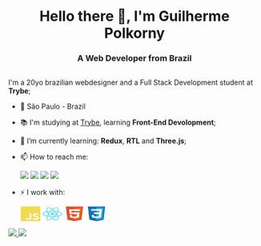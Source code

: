 <h1 align="center">Hello there 👋, I'm Guilherme Polkorny</h1>
<h3 align="center">A Web Developer from Brazil</h3>

## 
I'm a 20yo brazilian webdesigner and a Full Stack Development student at **Trybe**;

- 🏡  São Paulo - Brazil

- 📚  I'm studying at [Trybe](https://www.betrybe.com/), learning **Front-End Devolopment**;

- 🌱 I’m currently learning: **Redux**, **RTL** and **Three.js**;

- 📫  How to reach me:
  
  <a href="https://www.instagram.com/g.polkorny/" target="_blank"><img src="https://img.shields.io/badge/-Instagram-%23E4405F?style=for-the-badge&logo=instagram&logoColor=white" target="_blank"></a>
  <a href = "mailto:gpolkorny@gmail.com?subject=Contato&body=ol%C3%A1%20Guilherme%2C%20tudo%20bem%3F%0D%0A%0D%0Aatt%20(seu%20nome)."><img src="https://img.shields.io/badge/Gmail-D14836?style=for-the-badge&logo=gmail&logoColor=white" target="_blank"></a>
  <a href="https://www.linkedin.com/in/gpolkorny/" target="_blank"><img src="https://img.shields.io/badge/-LinkedIn-%230077B5?style=for-the-badge&logo=linkedin&logoColor=white" target="_blank"></a>
    <a href="https://www.behance.net/gpolkorny/" target="_blank"><img src="https://img.shields.io/badge/-Behance-blue?style=for-the-badge&logo=behance&logoColor=white"></a>
- ⚡ I work with: <div style="display: inline_block">
  <img align="center" alt="gpolk-Js" height="30" width="40" src="https://raw.githubusercontent.com/devicons/devicon/master/icons/javascript/javascript-plain.svg">
  <img align="center" alt="gpolk-React" height="30" width="40" src="https://raw.githubusercontent.com/devicons/devicon/master/icons/react/react-original.svg">
  <img align="center" alt="gpolk-HTML" height="30" width="40" src="https://raw.githubusercontent.com/devicons/devicon/master/icons/html5/html5-original.svg">
  <img align="center" alt="gpolk-CSS" height="30" width="40" src="https://raw.githubusercontent.com/devicons/devicon/master/icons/css3/css3-original.svg">
</div>

<div class="row">
<a href="https://beacons.ai/gpolkorny">
<img width="45%" src="https://github-readme-stats.vercel.app/api?username=gpolkorny&show_icons=true&theme=aura_dark&include_all_commits=true&count_private=true"/>
<img width="44%" src="https://github-readme-stats.vercel.app/api/top-langs/?username=harumimaeda&layout=compact&langs_count=7&theme=aura_dark"/>
</div>

